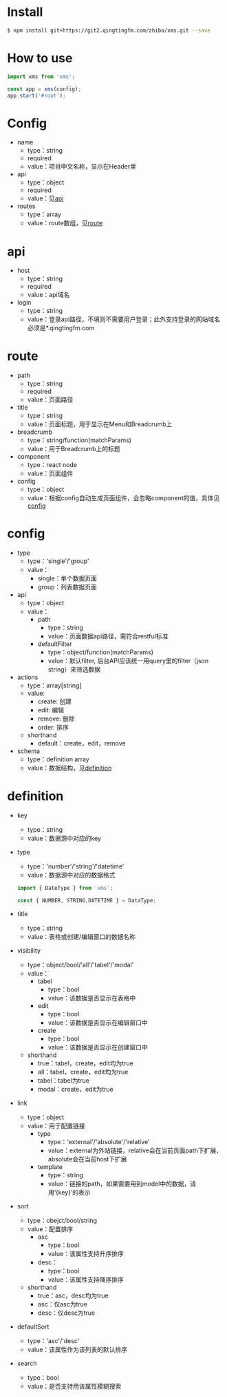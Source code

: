 # Install
```bash
$ npm install git+https://git2.qingtingfm.com/zhibo/xms.git --save
```

# How to use
```javascript
import xms from 'xms';

const app = xms(config);
app.start('#root');
```

# Config
* name
    * type：string
    * required
    * value：项目中文名称，显示在Header里
* api
    * type：object
    * required
    * value：见[api](#api)
* routes
    * type：array
    * value：route数组，见[route](#route)

# api
* host
    * type：string
    * required
    * value：api域名
* login
    * type：string
    * value：登录api路径，不填则不需要用户登录；此外支持登录的网站域名必须是*.qingtingfm.com

# route
* path
    * type：string
    * required
    * value：页面路径
* title
    * type：string
    * value：页面标题，用于显示在Menu和Breadcrumb上
* breadcrumb
    * type：string/function(matchParams)
    * value：用于Breadcrumb上的标题
* component
    * type：react node
    * value：页面组件
* config
    * type：object
    * value：根据config自动生成页面组件，会忽略component的值，具体见[config](#config)

# config
* type
    * type：'single'/'group'
    * value：
        * single：单个数据页面
        * group：列表数据页面
* api
    * type：object
    * value：
        * path
            * type：string
            * value：页面数据api路径，需符合restful标准
        * defaultFilter
            * type：object/function(matchParams)
            * value：默认filter, 后台API应该统一用query里的filter（json string）来筛选数据
* actions
    * type：array[string]
    * value:
        * create: 创建
        * edit: 编辑
        * remove: 删除
        * order: 排序
    *  shorthand
        * default：create，edit，remove
* schema
    * type：definition array 
    * value：数据结构，见[definition](#difinition)

# definition
* key
    * type：string
    * value：数据源中对应的key
* type
    * type：'number'/'string'/'datetime' 
    * value：数据源中对应的数据格式
    
    ```javascript
    import { DateType } from 'xms';
    
    const { NUMBER, STRING,DATETIME } = DataType;
    ```

* title
    * type：string
    * value：表格或创建/编辑窗口的数据名称
* visibility
    * type：object/bool/'all'/'tabel'/'modal'
    * value：
        * tabel
            * type：bool
            * value：该数据是否显示在表格中
        * edit
            * type：bool
            * value：该数据是否显示在编辑窗口中
        * create
            * type：bool
            * value：该数据是否显示在创建窗口中
    *  shorthand
        * true：tabel，create，edit均为true
        * all：tabel，create，edit均为true
        * tabel：tabel为true
        * modal：create，edit为true    
* link
    * type：object
    * value：用于配置链接
        * type 
            * type：'external'/'absolute'/'relative'
            * value：external为外站链接，relative会在当前页面path下扩展，absolute会在当前host下扩展
        * template
            * type：string
            * value：链接的path，如果需要用到model中的数据，请用‘{key}’的表示
* sort
    * type：obejct/bool/string
    * value：配置排序
        * asc
            * type：bool  
            * value：该属性支持升序排序
        * desc：
            * type：bool  
            * value：该属性支持降序排序 
    *  shorthand
        * true：asc，desc均为true
        * asc：仅asc为true
        * desc：仅desc为true
* defaultSort
    * type：'asc'/'desc'  
    * value：该属性作为该列表的默认排序  
* search
    * type：bool
    * value：是否支持用该属性模糊搜索
